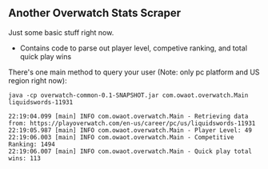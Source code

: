 Another Overwatch Stats Scraper
-------------------------------
Just some basic stuff right now.  
* Contains code to parse out player level, competive ranking, and total quick play wins

There's one main method to query your user (Note: only pc platform and US region right now):
```
java -cp overwatch-common-0.1-SNAPSHOT.jar com.owaot.overwatch.Main liquidswords-11931

22:19:04.099 [main] INFO com.owaot.overwatch.Main - Retrieving data from: https://playoverwatch.com/en-us/career/pc/us/liquidswords-11931
22:19:05.987 [main] INFO com.owaot.overwatch.Main - Player Level: 49
22:19:06.003 [main] INFO com.owaot.overwatch.Main - Competitive Ranking: 1494
22:19:06.007 [main] INFO com.owaot.overwatch.Main - Quick play total wins: 113
```
